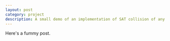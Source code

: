 ```yaml
---
layout: post
category: project
description: A small demo of an implementation of SAT collision of any convex polygons.
---
```


Here's a fummy post.